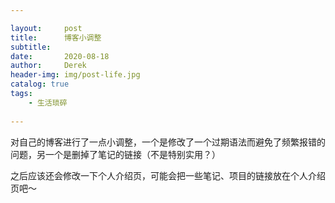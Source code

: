 ```yaml
---

layout:     post
title:      博客小调整
subtitle:   
date:       2020-08-18
author:     Derek
header-img: img/post-life.jpg
catalog: true
tags:
    - 生活琐碎
    
---
```


对自己的博客进行了一点小调整，一个是修改了一个过期语法而避免了频繁报错的问题，另一个是删掉了笔记的链接（不是特别实用？）

之后应该还会修改一下个人介绍页，可能会把一些笔记、项目的链接放在个人介绍页吧～